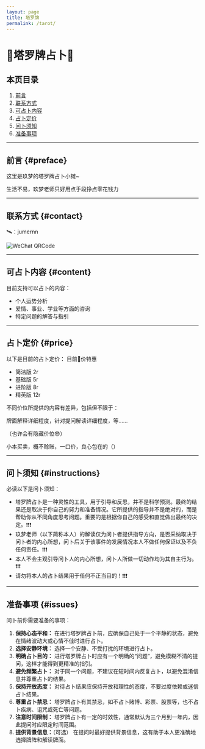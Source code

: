 ```yaml
---
layout: page
title: 塔罗牌
permalink: /tarot/
---
```


# 🔮塔罗牌占卜🔮

## 本页目录
1. [前言](#preface)
2. [联系方式](#contact)
3. [可占卜内容](#content)
4. [占卜定价](#price)
5. [问卜须知](#instructions)
6. [准备事项](#issues)

---

## 前言 {#preface}

这里是玖梦的塔罗牌占卜小摊~

生活不易，玖梦老师只好用点手段挣点零花钱力

---

## 联系方式 {#contact}

🛰：jumernn

![WeChat QRCode](../images/WeChat-QRCode.png)

---

## 可占卜内容 {#content}

目前支持可以占卜的内容：
- 个人运势分析
- 爱情、事业、学业等方面的咨询
- 特定问题的解答与指引

---

## 占卜定价 {#price}

以下是目前的占卜定价：
目前🥬价特惠
- 简洁版 2r
- 基础版 5r
- 进阶版 8r
- 精英版 12r

不同价位所提供的内容有差异，包括但不限于：

牌面解释详细程度，针对提问解读详细程度，等……

（也许会有隐藏价位😎）

小本买卖，概不赊账，一口价，良心包在的（）

---

## 问卜须知 {#instructions}

必读以下是问卜须知：
- 塔罗牌占卜是一种灵性的工具，用于引导和反思，并不是科学预测。最终的结果还是取决于你自己的努力和准备情况。它所提供的指导并不是绝对的，而是帮助你从不同角度思考问题。重要的是根据你自己的感受和直觉做出最终的决定。❗❗❗
- 玖梦老师（以下简称本人）的解读仅为问卜者提供指导方向，是否采纳取决于问卜者的内心所想，问卜后关于该事件的发展情况本人不做任何保证以及不负任何责任。❗❗❗
- 本人不会主观引导问卜人的内心所想，问卜人所做一切动作均为其自主行为。❗❗❗
- 请勿将本人的占卜结果用于任何不正当目的！❗❗❗

---

## 准备事项 {#issues}

问卜前你需要准备的事项：
1. **保持心态平和：**
在进行塔罗牌占卜前，应确保自己处于一个平静的状态，避免在情绪波动大或心情不佳时进行占卜。
2. **选择安静环境：**
选择一个安静、不受打扰的环境进行占卜。
3. **明确占卜目的：**
进行塔罗牌占卜时应有一个明确的“问题”，避免模糊不清的提问，这样才能得到更精准的指引。
4. **避免频繁占卜：**
对于同一个问题，不建议在短时间内反复占卜，以避免混淆信息并尊重占卜的结果。
5. **保持开放态度：**
对待占卜结果应保持开放和理性的态度，不要过度依赖或迷信占卜结果。
6. **尊重占卜禁忌：**
塔罗牌占卜有其禁忌，如不占卜赌博、彩票、股票等，也不占卜疾病、诅咒或死亡等问题。
7. **注意时间限制：**
塔罗牌占卜有一定的时效性，通常默认为三个月到一年内，因此提问时应限定时间范围。
8. **提供背景信息：**（可选）
在提问时最好提供背景信息，这有助于本人更准确地选择牌阵和解读牌面。